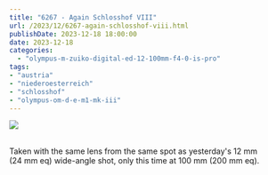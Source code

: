 ```yaml
---
title: "6267 - Again Schlosshof VIII"
url: /2023/12/6267-again-schlosshof-viii.html
publishDate: 2023-12-18 18:00:00
date: 2023-12-18
categories:
  - "olympus-m-zuiko-digital-ed-12-100mm-f4-0-is-pro"
tags:
- "austria"
- "niederoesterreich"
- "schlosshof"
- "olympus-om-d-e-m1-mk-iii"
---
```

<div class="container">
<div class="center"><a target="_blank" href="https://d25zfm9zpd7gm5.cloudfront.net/1200x1200/2020/20200614_115050_lr.jpg"><img class="webfeedsFeaturedVisual" src="https://d25zfm9zpd7gm5.cloudfront.net/0600x0600/2020/20200614_115050_lr.jpg" /></a></div>
</div>
<br />

Taken with the same lens from the same spot as yesterday's
12&nbsp;mm (24&nbsp;mm&nbsp;eq) wide-angle shot, only this time at
100&nbsp;mm (200&nbsp;mm&nbsp;eq).
